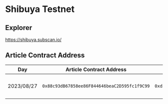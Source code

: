 # Shibuya Testnet

## Explorer

https://shibuya.subscan.io/

## Article Contract Address

| Day | Article Contract Address | Article Transaction Hash | Emoji Contract Address | Emoji Transaction Hash | description |
| --- | ------------------------ | ------------------------ | ---------------------- | ---------------------- | ----------- |
| 2023/08/27 | `0x88c93dB67858ee86F844646beaC2D595fc1f9C99` |  `0xd5dcdf48159ba4b3789a91885bf8eea9f6e82c0748a101c7e45b8b2a0ac3210c` | `0x589B2c9e70Cd5011eA201EbE18348be8BD0D90a4` | `0xb31b1153a754ac80312ea9a4c18f727e55574aae9f9fcbfcb0447c41ec18459e` | フェーズ1のテストコントラクト |

